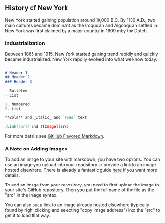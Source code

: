 ## History of New York


New York started gaining population around 10,000 B.C. By 1100 A.D., two main cultures became dominant as the Iroquoian and Algonquian settled in. New York was first claimed by a major country in 1609 mby the Dutch. 

### Industrialization 

Between 1865 and 1915, New York started gaining trend rapidly and quickly became industrialized. New York rapdily evolved into what we know today. 

```markdown

# Header 1
## Header 2
### Header 3

- Bulleted
- List

1. Numbered
2. List

**Bold** and _Italic_ and `Code` text

[Link](url) and ![Image](src)
```

For more details see [GitHub Flavored Markdown](https://guides.github.com/features/mastering-markdown/).

### A Note on Adding Images



To add an image to your site with markdown, you have two options. You can use an image you upload into your repository or provide a link to an image hosted elsewhere. There is already a fantastic guide [here](https://www.markdownguide.org/basic-syntax/#images-1) if you want more details.

To add an image from your repository, you need to first upload the image to your site's GitHub repository. Then you put the full name of the file as the "src" in the image syntax.

You can also put a link to an image already hosted elsewhere (typically found by right clicking and selecting "copy image address") into the "src" to get it to load that way.
 
